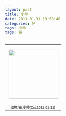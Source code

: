 ```yaml
---
layout: post
title: 小帅
date: 2011-01-31 19:58:40
categories: 好
tags: 小帅
tags: 猫
---
```

<table style="width:194px;"><tr><td align="center" style="height:194px;background:url(https://picasaweb.google.com/s/c/transparent_album_background.gif) no-repeat left"><a href="https://picasaweb.google.com/100176428078475760122/Cat20110131?authuser=0&feat=embedwebsite"><img src="https://lh5.googleusercontent.com/-O5FPXXm861E/TV_wLX6NOgE/AAAAAAAAADk/YkR4VXHvfVE/s160-c/Cat20110131.jpg" width="160" height="160" style="margin:1px 0 0 4px;"></a></td></tr><tr><td style="text-align:center;font-family:arial,sans-serif;font-size:11px"><a href="https://picasaweb.google.com/100176428078475760122/Cat20110131?authuser=0&feat=embedwebsite" style="color:#4D4D4D;font-weight:bold;text-decoration:none;">动物.猫.小帅(Cat.2011-01-31)</a></td></tr></table>